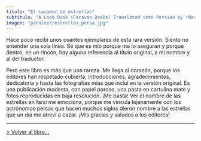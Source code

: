 ```yaml
---
titulo: "El cazador de estrellas"
subtitulo: "A Look Book (Caravan Books) Translated into Persian by *Nazanin Nozari*"
imagen: "paraleer/estrellas_persa.jpg"
---
```

Hace poco recibí unos cuantos ejemplares de esta rara versión. Siento no entender una sola línea. Sé que es mío porque me lo aseguran y porque dentro, en un rincón, hay alguna referencia al título original, a mi nombre y al del traductor.

Pero este libro es más que una rareza. Me llega al corazón, porque los editores han respetado cubierta, introducciones, agradecimientos, dedicatoria y hasta las fotografías mías que incluí en la versión original. Es una publicación modesta, con papel poroso, una pasta en cartulina mate y fotos reproducidas en baja resolución. ¡Me basta! Ver el nombre de las estrellas en farsi me emociona, porque me vincula lejanamente con los astrónomos persas que hacen muchos siglos dieron nombre a las estrellas que un día me atreví a cazar. ¡Mis gracias y saludos a los editores!

* * *

[> Volver al libro…](http://www.ricardogomez.com/ver/mislibros/cazador)

